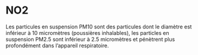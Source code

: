 # **NO2**

Les particules en suspension PM10 sont des particules dont le diamètre est inférieur à 10 micromètres (poussières inhalables), les particles en suspension PM2.5 sont inférieur à 2.5 micromètres et pénètrent plus profondément dans l’appareil respiratoire.
